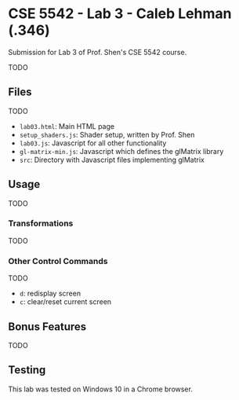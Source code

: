 # CSE 5542 - Lab 3 - Caleb Lehman (.346)

Submission for Lab 3 of Prof. Shen's CSE 5542 course.

TODO

## Files

TODO

  - `lab03.html`: Main HTML page
  - `setup_shaders.js`: Shader setup, written by Prof. Shen
  - `lab03.js`: Javascript for all other functionality
  - `gl-matrix-min.js`: Javascript which defines the glMatrix library
  - `src`: Directory with Javascript files implementing glMatrix

## Usage

TODO

### Transformations

TODO

### Other Control Commands

TODO

  - `d`: redisplay screen
  - `c`: clear/reset current screen

## Bonus Features

TODO

## Testing

This lab was tested on Windows 10 in a Chrome browser.
